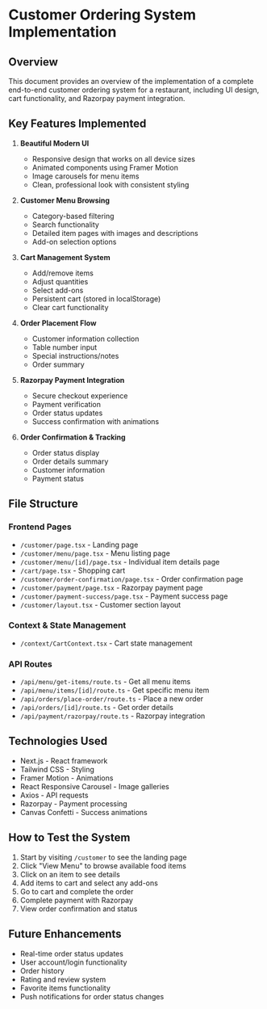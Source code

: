# Customer Ordering System Implementation

## Overview

This document provides an overview of the implementation of a complete end-to-end customer ordering system for a restaurant, including UI design, cart functionality, and Razorpay payment integration.

## Key Features Implemented

1. **Beautiful Modern UI**
   - Responsive design that works on all device sizes
   - Animated components using Framer Motion
   - Image carousels for menu items
   - Clean, professional look with consistent styling

2. **Customer Menu Browsing**
   - Category-based filtering
   - Search functionality
   - Detailed item pages with images and descriptions
   - Add-on selection options

3. **Cart Management System**
   - Add/remove items
   - Adjust quantities
   - Select add-ons
   - Persistent cart (stored in localStorage)
   - Clear cart functionality

4. **Order Placement Flow**
   - Customer information collection
   - Table number input
   - Special instructions/notes
   - Order summary

5. **Razorpay Payment Integration**
   - Secure checkout experience
   - Payment verification
   - Order status updates
   - Success confirmation with animations

6. **Order Confirmation & Tracking**
   - Order status display
   - Order details summary
   - Customer information
   - Payment status

## File Structure

### Frontend Pages

- `/customer/page.tsx` - Landing page
- `/customer/menu/page.tsx` - Menu listing page
- `/customer/menu/[id]/page.tsx` - Individual item details page
- `/cart/page.tsx` - Shopping cart
- `/customer/order-confirmation/page.tsx` - Order confirmation page
- `/customer/payment/page.tsx` - Razorpay payment page
- `/customer/payment-success/page.tsx` - Payment success page
- `/customer/layout.tsx` - Customer section layout

### Context & State Management

- `/context/CartContext.tsx` - Cart state management

### API Routes

- `/api/menu/get-items/route.ts` - Get all menu items
- `/api/menu/items/[id]/route.ts` - Get specific menu item
- `/api/orders/place-order/route.ts` - Place a new order
- `/api/orders/[id]/route.ts` - Get order details
- `/api/payment/razorpay/route.ts` - Razorpay integration

## Technologies Used

- Next.js - React framework
- Tailwind CSS - Styling
- Framer Motion - Animations
- React Responsive Carousel - Image galleries
- Axios - API requests
- Razorpay - Payment processing
- Canvas Confetti - Success animations

## How to Test the System

1. Start by visiting `/customer` to see the landing page
2. Click "View Menu" to browse available food items
3. Click on an item to see details
4. Add items to cart and select any add-ons
5. Go to cart and complete the order
6. Complete payment with Razorpay
7. View order confirmation and status

## Future Enhancements

- Real-time order status updates
- User account/login functionality
- Order history
- Rating and review system
- Favorite items functionality
- Push notifications for order status changes
